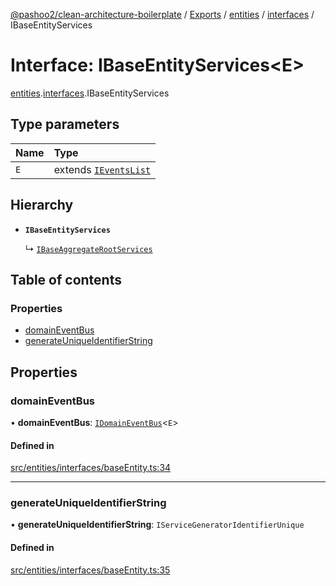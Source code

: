 [@pashoo2/clean-architecture-boilerplate](../README.md) / [Exports](../modules.md) / [entities](../modules/entities.md) / [interfaces](../modules/entities.interfaces.md) / IBaseEntityServices

# Interface: IBaseEntityServices<E\>

[entities](../modules/entities.md).[interfaces](../modules/entities.interfaces.md).IBaseEntityServices

## Type parameters

| Name | Type |
| :------ | :------ |
| `E` | extends [`IEventsList`](events.interfaces.ieventslist.md) |

## Hierarchy

- **`IBaseEntityServices`**

  ↳ [`IBaseAggregateRootServices`](aggregates.interfaces.ibaseaggregaterootservices.md)

## Table of contents

### Properties

- [domainEventBus](entities.interfaces.ibaseentityservices.md#domaineventbus)
- [generateUniqueIdentifierString](entities.interfaces.ibaseentityservices.md#generateuniqueidentifierstring)

## Properties

### domainEventBus

• **domainEventBus**: [`IDomainEventBus`](events.interfaces.idomaineventbus.md)<`E`\>

#### Defined in

[src/entities/interfaces/baseEntity.ts:34](https://github.com/pashoo2/clean-architecture-boilerplate/blob/88f8e3d/src/entities/interfaces/baseEntity.ts#L34)

___

### generateUniqueIdentifierString

• **generateUniqueIdentifierString**: `IServiceGeneratorIdentifierUnique`

#### Defined in

[src/entities/interfaces/baseEntity.ts:35](https://github.com/pashoo2/clean-architecture-boilerplate/blob/88f8e3d/src/entities/interfaces/baseEntity.ts#L35)
